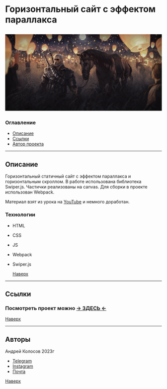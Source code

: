 # <a id="top" />Горизонтальный сайт с эффектом параллакса

## ![preview](README_static/preview.png)

### Оглавление

- [Описание](#description)
- [Ссылки](#references)
- [Автор проекта](#author)

---

## <a id="description" />Описание

Горизонтальный статичный сайт с эффектом параллакса и горизонтальным скроллом.
В работе использована библиотека Swiper.js.
Частички реализованы на canvas.
Для сборки в проекте использован Webpack.

Материал взят из урока на [YouTube](https://www.youtube.com/watch?v=QFq6PiZ1BQ8&t=1320s&ab_channel=WebDesignMaster) и немного доработан.

### Технологии

- HTML
- CSS
- JS
- Webpack
- Swiper.js

  [Наверх](#top)

---

## <a id="references" />Ссылки

### Посмотреть проект можно [&rarr; ЗДЕСЬ &larr;](https://andreikolosov.github.io/horizontal-parallax/)

[Наверх](#top)

---

## <a id="author" />Авторы

Андрей Колосов 2023г

- [Telegram ](https://t.me/RustyVoid)
- [Instagram](https://www.instagram.com/akolosof/)
- [Почта](mailto:oldliberty@yande.ru)

[Наверх](#top)
